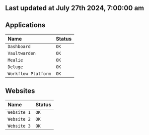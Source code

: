 ## Last updated at July 27th 2024, 7:00:00 am

## Applications

| Name                | Status|
| :------------------ | :---- |
| `Dashboard`         | `OK`  |
| `Vaultwarden`       | `OK`  |
| `Mealie`            | `OK`  |
| `Deluge`            | `OK`  |
| `Workflow Platform` | `OK`  |

## Websites

| Name                | Status|
| :------------------ | :---- |
| `Website 1`         | `OK`  |
| `Website 2`         | `OK`  |
| `Website 3`         | `OK`  | 
